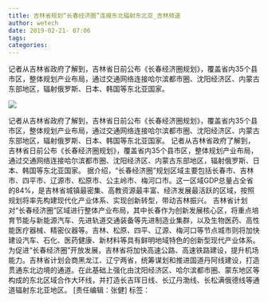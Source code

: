 ```yaml
---
title: 吉林省规划“长春经济圈”连接东北辐射东北亚_吉林频道
author: wetech
date: 2019-02-21- 07:06
tags: 
categories: 
---
```

记者从吉林省政府了解到，吉林省日前公布《长春经济圈规划》，覆盖省内35个县市区，整体规划产业布局，通过交通网络连接哈尔滨都市圈、沈阳经济区、内蒙古东部地区，辐射俄罗斯、日本、韩国等东北亚国家。
<!-- more -->
                
<img align="center" border="0" src="http://p2.ifengimg.com/a/2016/0810/204c433878d5cf9size1_w16_h16.png" />
                
            
记者从吉林省政府了解到，吉林省日前公布《长春经济圈规划》，覆盖省内35个县市区，整体规划产业布局，通过交通网络连接哈尔滨都市圈、沈阳经济区、内蒙古东部地区，辐射俄罗斯、日本、韩国等东北亚国家。
记者从吉林省政府了解到，吉林省日前公布《长春经济圈规划》，覆盖省内35个县市区，整体规划产业布局，通过交通网络连接哈尔滨都市圈、沈阳经济区、内蒙古东部地区，辐射俄罗斯、日本、韩国等东北亚国家。
据介绍，“长春经济圈”规划区域主要包括长春市、吉林市、四平市、辽源市、松原市、公主岭市、梅河口市。这一区域GDP总量占全省的84%，是吉林省城镇最密集、高教资源最丰富、经济发展最活跃的区域，按照规划将率先构建现代化产业体系、实现创新转型，带动吉林振兴。
吉林省计划对“长春经济圈”区域进行整体产业布局，其中长春作为创新发展核心区，将重点培育节能与新能源汽车、先进轨道交通装备等先进制造业集群，以及生物医药、高性能医疗器械、精密仪器等。吉林、松原、四平、辽源、梅河口等节点城市则将加快建设汽车、石化、医药健康、新材料等具有鲜明地域特色的创新型现代产业体系。
为促进“长春经济圈”开放发展，吉林省将加快高速公路、高速铁路建设，提升机场能力。吉林省计划会商黑龙江、辽宁两省，统筹谋划和推进国道丹阿线建设，打造贯通东北边境的通道。在此基础上强化由沈阳经济区、哈尔滨都市圈、蒙东地区等构成的东北区域合作大环线，并打造长吉珲日线、长辽丹渤线、长松满俄德线等通道辐射东北亚地区。
[责任编辑：张健]
标签：
 
 
             
